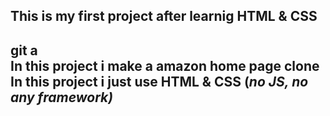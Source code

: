 <h2>This is my first project after learnig HTML & CSS <h2>git a

<br>
In this project i make a amazon home page clone <br>
In this project i just use HTML & CSS (<i>no JS, no any framework<i>)
